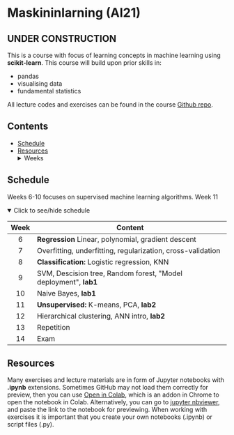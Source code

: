 # Maskininlarning (AI21)

## UNDER CONSTRUCTION

This is a course with focus of learning concepts in machine learning using **scikit-learn**. This course will build upon prior skills in: 
- pandas
- visualising data
- fundamental statistics 

All lecture codes and exercises can be found in the course [Github repo][ghr].

[ghr]: https://github.com/kokchun/Maskininlarning-AI21

## Contents

- [Schedule](#schedule)
- [Resources](#resources) <details> <summary> Weeks </summary>
  - [Week 6](#week1)
  - [Week 7](#week2)
  - [Week 8](#week3)
  - [Week 9](#week4)
  - [Week 10](#week5)
  - [Week 11](#week6)
  - [Week 12](#week7)
  - [Week 13](#week8)
  - [Week 14](#week9)

</details>

## Schedule
Weeks 6-10 focuses on supervised machine learning algorithms. Week 11

<details open>
  
<summary id="schedule">Click to see/hide schedule</summary>

| Week  | Content                                                          |
| :---: | ---------------------------------------------------------------- |
|   6   | **Regression** Linear, polynomial, gradient descent              |
|   7   | Overfitting, underfitting, regularization, cross-validation      |
|   8   | **Classification:** Logistic regression, KNN                     |
|   9   | SVM, Descision tree, Random forest, "Model deployment", **lab1** |
|  10   | Naive Bayes, **lab1**                                            |
|  11   | **Unsupervised:** K-means, PCA, **lab2**                         |
|  12   | Hierarchical clustering, ANN intro, **lab2**                     |
|  13   | Repetition                                                       |
|  14   | Exam                                                             |

</details>

## Resources

Many exercises and lecture materials are in form of Jupyter notebooks with **.ipynb** extensions. Sometimes GitHub may not load them correctly for preview, then you can use [Open in Colab][colab_addon], which is an addon in Chrome to open the notebook in Colab. Alternatively, you can go to [jupyter nbviewer][nbviewer], and paste the link to the notebook for previewing. When working with exercises it is important that you create your own notebooks (.ipynb) or script files (.py).

[nbviewer]: https://nbviewer.jupyter.org/
[colab_addon]: https://chrome.google.com/webstore/detail/open-in-colab/iogfkhleblhcpcekbiedikdehleodpjo?hl=sv

